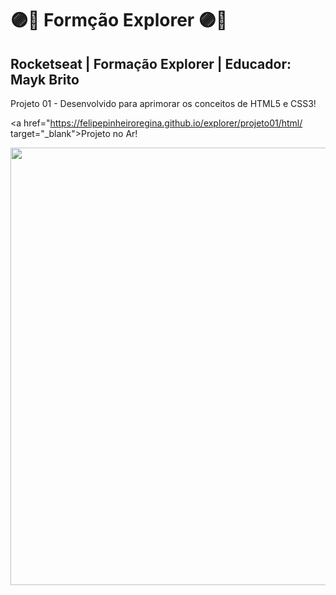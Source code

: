 # 🟣🚀 Formção Explorer 🟣🚀
 Rocketseat | Formação Explorer | Educador: Mayk Brito
---
Projeto 01 - Desenvolvido para aprimorar os conceitos de HTML5 e CSS3!

<a href="https://felipepinheiroregina.github.io/explorer/projeto01/html/ target="_blank">Projeto no Ar!</a>

<img src="https://github.com/FelipePinheiroRegina/explorer/assets/113048688/1780dad6-038a-412a-b974-08e66b9d93e8" width="700px"/>
